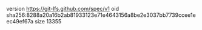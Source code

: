 version https://git-lfs.github.com/spec/v1
oid sha256:8288a20a16b2ab81933123e71e4643156a8be2e3037bb7739ccee1eec49ef67a
size 13355
